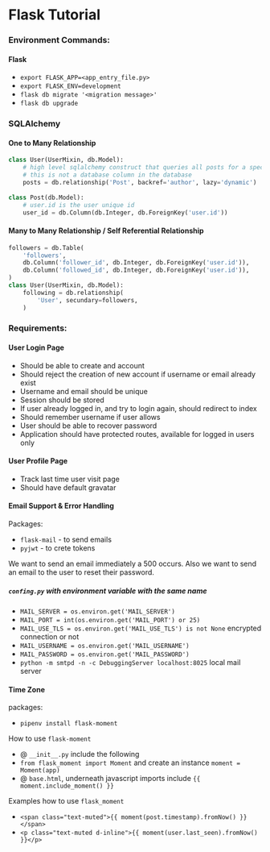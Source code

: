# Flask Tutorial

### Environment Commands:

#### Flask

- `export FLASK_APP=<app_entry_file.py>`
- `export FLASK_ENV=development`
- `flask db migrate '<migration message>'`
- `flask db upgrade`

### SQLAlchemy

#### One to Many Relationship

```python
class User(UserMixin, db.Model):
    # high level sqlalchemy construct that queries all posts for a specific user
    # this is not a database column in the database
    posts = db.relationship('Post', backref='author', lazy='dynamic')
    
class Post(db.Model):
    # user.id is the user unique id
    user_id = db.Column(db.Integer, db.ForeignKey('user.id'))
```

#### Many to Many Relationship / Self Referential Relationship

```python
followers = db.Table(
    'followers',
    db.Column('follower_id', db.Integer, db.ForeignKey('user.id')),
    db.Column('followed_id', db.Integer, db.ForeignKey('user.id')),
)
class User(UserMixin, db.Model):
    following = db.relationship(
        'User', secundary=followers,
    )
```

### Requirements:

#### User Login Page

- Should be able to create and account
- Should reject the creation of new account if username or email already exist
- Username and email should be unique
- Session should be stored
- If user already logged in, and try to login again, should redirect to index
- Should remember username if user allows
- User should be able to recover password
- Application should have protected routes, available for logged in users only

#### User Profile Page

- Track last time user visit page
- Should have default gravatar

#### Email Support & Error Handling

Packages:

- `flask-mail` - to send emails
- `pyjwt` - to crete tokens

We want to send an email immediately a 500 occurs. Also we want to send an email to the user to reset their password.

##### `confing.py` with environment variable with the same name

- `MAIL_SERVER = os.environ.get('MAIL_SERVER')`
- `MAIL_PORT = int(os.environ.get('MAIL_PORT') or 25)`
- `MAIL_USE_TLS = os.environ.get('MAIL_USE_TLS') is not None` encrypted connection or not
- `MAIL_USERNAME = os.environ.get('MAIL_USERNAME')`
- `MAIL_PASSWORD = os.environ.get('MAIL_PASSWORD')`
- `python -m smtpd -n -c DebuggingServer localhost:8025` local mail server

#### Time Zone

packages:

- `pipenv install flask-moment`

How to use `flask-moment`

- @ `__init__.py` include the following
- `from flask_moment import Moment` and create an instance `moment = Moment(app)`
- @ `base.html`, underneath javascript imports include `{{ moment.include_moment() }}`

Examples how to use `flask_moment`

- `<span class="text-muted">{{ moment(post.timestamp).fromNow() }}</span>`
- `<p class="text-muted d-inline">{{ moment(user.last_seen).fromNow() }}</p>`
